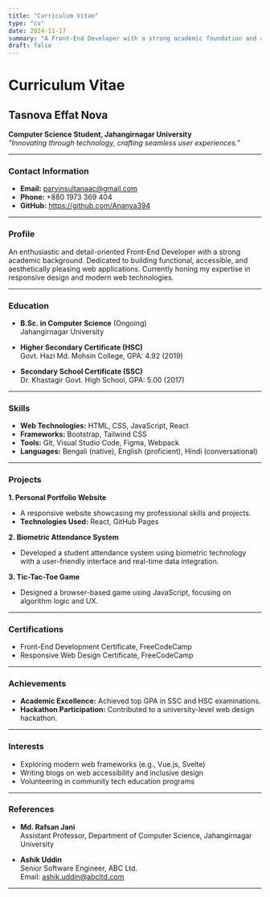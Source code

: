 ```yaml
---
title: "Curriculum Vitae"
type: "cv"
date: 2024-11-17
summary: "A Front-End Developer with a strong academic foundation and a passion for crafting intuitive web solutions."
draft: false
---
```


# **Curriculum Vitae**

## **Tasnova Effat Nova**  
**Computer Science Student, Jahangirnagar University**  
_"Innovating through technology, crafting seamless user experiences."_  

---

### **Contact Information**  

- **Email:** parvinsultanaac@gmail.com
- **Phone:** +880 1973 369 404  
- **GitHub:**  https://github.com/Ananya394

---

### **Profile**  

An enthusiastic and detail-oriented Front-End Developer with a strong academic background. Dedicated to building functional, accessible, and aesthetically pleasing web applications. Currently honing my expertise in responsive design and modern web technologies.

---

### **Education**  

- **B.Sc. in Computer Science** (Ongoing)  
  Jahangirnagar University  

- **Higher Secondary Certificate (HSC)**  
  Govt. Hazi Md. Mohsin College, GPA: 4.92 (2019)  

- **Secondary School Certificate (SSC)**  
  Dr. Khastagir Govt. High School, GPA: 5.00 (2017)  

---

### **Skills**  

- **Web Technologies:** HTML, CSS, JavaScript, React  
- **Frameworks:** Bootstrap, Tailwind CSS  
- **Tools:** Git, Visual Studio Code, Figma, Webpack  
- **Languages:** Bengali (native), English (proficient), Hindi (conversational)  

---

### **Projects**  

**1. Personal Portfolio Website**  
- A responsive website showcasing my professional skills and projects.  
- **Technologies Used:** React, GitHub Pages  

**2. Biometric Attendance System**  
- Developed a student attendance system using biometric technology with a user-friendly interface and real-time data integration.  

**3. Tic-Tac-Toe Game**  
- Designed a browser-based game using JavaScript, focusing on algorithm logic and UX.  

---

### **Certifications**  

- Front-End Development Certificate, FreeCodeCamp  
- Responsive Web Design Certificate, FreeCodeCamp  

---

### **Achievements**  

- **Academic Excellence:** Achieved top GPA in SSC and HSC examinations.  
- **Hackathon Participation:** Contributed to a university-level web design hackathon.  

---

### **Interests**  

- Exploring modern web frameworks (e.g., Vue.js, Svelte)  
- Writing blogs on web accessibility and inclusive design  
- Volunteering in community tech education programs  

---

### **References**  

- **Md. Rafsan Jani**  
  Assistant Professor, Department of Computer Science, Jahangirnagar University  

- **Ashik Uddin**  
  Senior Software Engineer, ABC Ltd.  
  Email: ashik.uddin@abcltd.com  

---
